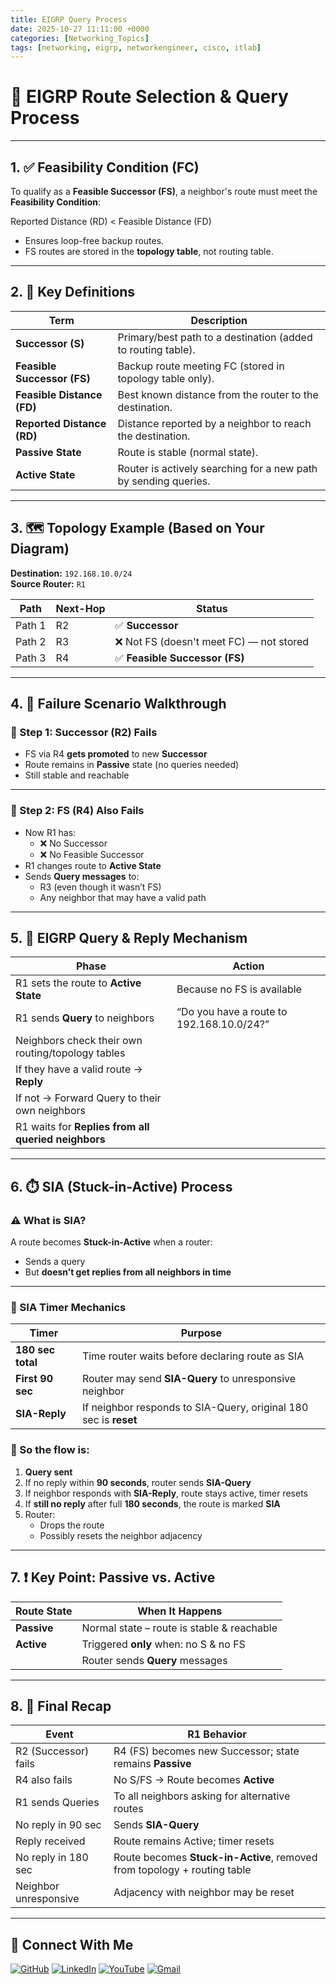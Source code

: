 ```yaml
---
title: EIGRP Query Process
date: 2025-10-27 11:11:00 +0000
categories: [Networking_Topics]
tags: [networking, eigrp, networkengineer, cisco, itlab]
---
```


# 🧠 EIGRP Route Selection & Query Process

---

## 1. ✅ Feasibility Condition (FC)

To qualify as a **Feasible Successor (FS)**, a neighbor's route must meet the **Feasibility Condition**:

Reported Distance (RD) < Feasible Distance (FD)


- Ensures loop-free backup routes.
- FS routes are stored in the **topology table**, not routing table.

---

## 2. 📘 Key Definitions

| Term            | Description                                                                 |
|------------------|-----------------------------------------------------------------------------|
| **Successor (S)**         | Primary/best path to a destination (added to routing table).             |
| **Feasible Successor (FS)** | Backup route meeting FC (stored in topology table only).                |
| **Feasible Distance (FD)**  | Best known distance from the router to the destination.                |
| **Reported Distance (RD)**  | Distance reported by a neighbor to reach the destination.              |
| **Passive State**          | Route is stable (normal state).                                     |
| **Active State**           | Router is actively searching for a new path by sending queries.     |

---

## 3. 🗺️ Topology Example (Based on Your Diagram)

**Destination:** `192.168.10.0/24`  
**Source Router:** `R1`

| Path   | Next-Hop | Status                          |
|--------|----------|----------------------------------|
| Path 1 | R2       | ✅ **Successor**                 |
| Path 2 | R3       | ❌ Not FS (doesn't meet FC) — not stored   |
| Path 3 | R4       | ✅ **Feasible Successor (FS)**   |

--- 

## 4. 🚨 Failure Scenario Walkthrough

### 🔹 Step 1: Successor (R2) Fails

- FS via R4 **gets promoted** to new **Successor**
- Route remains in **Passive** state (no queries needed)
- Still stable and reachable

---

### 🔹 Step 2: FS (R4) Also Fails

- Now R1 has:
  - ❌ No Successor
  - ❌ No Feasible Successor
- R1 changes route to **Active State**
- Sends **Query messages** to:
  - R3 (even though it wasn’t FS)
  - Any neighbor that may have a valid path

---

## 5. 🔄 EIGRP Query & Reply Mechanism

| Phase | Action |
|-------|--------|
| R1 sets the route to **Active State** | Because no FS is available |
| R1 sends **Query** to neighbors       | “Do you have a route to 192.168.10.0/24?” |
| Neighbors check their own routing/topology tables |
| If they have a valid route → **Reply** |
| If not → Forward Query to their own neighbors |
| R1 waits for **Replies from all queried neighbors** |

---

## 6. ⏱️ SIA (Stuck-in-Active) Process

### ⚠️ What is SIA?

A route becomes **Stuck-in-Active** when a router:
- Sends a query
- But **doesn’t get replies from all neighbors in time**

---

### 🧩 SIA Timer Mechanics

| Timer        | Purpose                                                             |
|--------------|---------------------------------------------------------------------|
| **180 sec total** | Time router waits before declaring route as SIA              |
| **First 90 sec**  | Router may send **SIA-Query** to unresponsive neighbor        |
| **SIA-Reply**     | If neighbor responds to SIA-Query, original 180 sec is **reset** |

### 🔁 So the flow is:

1. **Query sent**
2. If no reply within **90 seconds**, router sends **SIA-Query**
3. If neighbor responds with **SIA-Reply**, route stays active, timer resets
4. If **still no reply** after full **180 seconds**, the route is marked **SIA**
5. Router:
   - Drops the route
   - Possibly resets the neighbor adjacency

---

## 7. ❗ Key Point: Passive vs. Active

| Route State | When It Happens                               |
|-------------|-----------------------------------------------|
| **Passive** | Normal state – route is stable & reachable    |
| **Active**  | Triggered **only** when: no S & no FS         |
|             | Router sends **Query** messages               |

---

## 8. 🧠 Final Recap

| Event                     | R1 Behavior                                                        |
|---------------------------|---------------------------------------------------------------------|
| R2 (Successor) fails      | R4 (FS) becomes new Successor; state remains **Passive**            |
| R4 also fails             | No S/FS → Route becomes **Active**                                  |
| R1 sends Queries          | To all neighbors asking for alternative routes                      |
| No reply in 90 sec        | Sends **SIA-Query**                                                 |
| Reply received            | Route remains Active; timer resets                                  |
| No reply in 180 sec       | Route becomes **Stuck-in-Active**, removed from topology + routing table |
| Neighbor unresponsive     | Adjacency with neighbor may be reset                                |

---

## 🙌 Connect With Me

[![GitHub](https://img.shields.io/badge/GitHub-Profile-black?style=for-the-badge&logo=github)](https://github.com/Ntwork-Beginner)
[![LinkedIn](https://img.shields.io/badge/LinkedIn-Connect-blue?style=for-the-badge&logo=linkedin)](https://www.linkedin.com/in/ntworkbeginner/)
[![YouTube](https://img.shields.io/badge/YouTube-Subscribe-red?style=for-the-badge&logo=youtube)](https://www.youtube.com/@Ntwork_Beginner)
[![Gmail](https://img.shields.io/badge/Gmail-Mail-red?style=for-the-badge&logo=gmail)](mailto:your.bittudhillon011@gmail.com)
